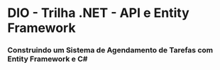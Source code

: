 # DIO - Trilha .NET - API e Entity Framework
### Construindo um Sistema de Agendamento de Tarefas com Entity Framework e C#
